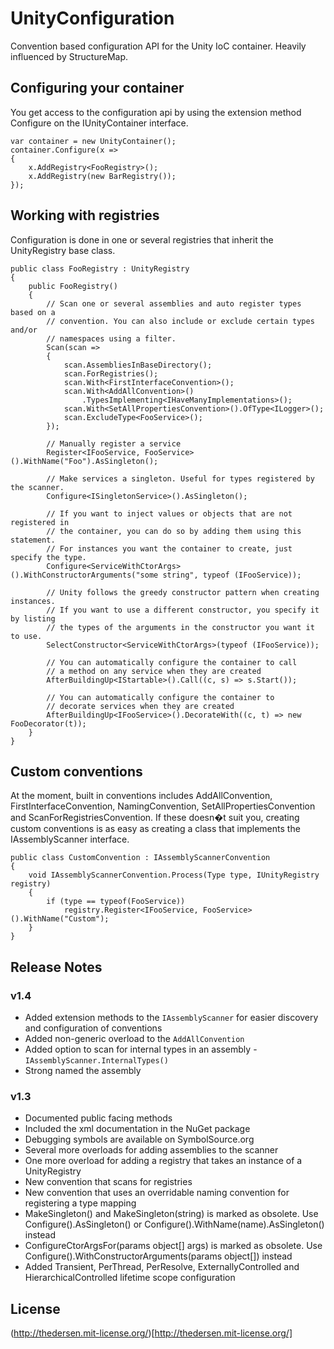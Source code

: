 UnityConfiguration
==================
Convention based configuration API for the Unity IoC container. Heavily influenced by StructureMap.

Configuring your container
--------------------------
You get access to the configuration api by using the extension method Configure on the IUnityContainer interface.

	var container = new UnityContainer();
	container.Configure(x =>
	{
		x.AddRegistry<FooRegistry>();
		x.AddRegistry(new BarRegistry());
	});

Working with registries
-----------------------
Configuration is done in one or several registries that inherit the UnityRegistry base class.

	public class FooRegistry : UnityRegistry
	{
		public FooRegistry()
		{
			// Scan one or several assemblies and auto register types based on a 
			// convention. You can also include or exclude certain types and/or 
			// namespaces using a filter.
			Scan(scan =>
			{
				scan.AssembliesInBaseDirectory();
				scan.ForRegistries();
				scan.With<FirstInterfaceConvention>();
				scan.With<AddAllConvention>()
					.TypesImplementing<IHaveManyImplementations>();
				scan.With<SetAllPropertiesConvention>().OfType<ILogger>();
				scan.ExcludeType<FooService>();
			});

			// Manually register a service
			Register<IFooService, FooService>().WithName("Foo").AsSingleton();

			// Make services a singleton. Useful for types registered by the scanner.
			Configure<ISingletonService>().AsSingleton();

			// If you want to inject values or objects that are not registered in
			// the container, you can do so by adding them using this statement.
			// For instances you want the container to create, just specify the type.
			Configure<ServiceWithCtorArgs>().WithConstructorArguments("some string", typeof (IFooService));

			// Unity follows the greedy constructor pattern when creating instances.
			// If you want to use a different constructor, you specify it by listing 
			// the types of the arguments in the constructor you want it to use.
			SelectConstructor<ServiceWithCtorArgs>(typeof (IFooService));

			// You can automatically configure the container to call
			// a method on any service when they are created
			AfterBuildingUp<IStartable>().Call((c, s) => s.Start());

			// You can automatically configure the container to 
			// decorate services when they are created
			AfterBuildingUp<IFooService>().DecorateWith((c, t) => new FooDecorator(t));
		}
	}
	
Custom conventions
------------------
At the moment, built in conventions includes AddAllConvention, FirstInterfaceConvention, NamingConvention, SetAllPropertiesConvention and ScanForRegistriesConvention. If these doesn�t suit you, creating custom conventions is as easy as creating a class that implements the IAssemblyScanner interface.

	public class CustomConvention : IAssemblyScannerConvention
	{
		void IAssemblyScannerConvention.Process(Type type, IUnityRegistry registry)
		{
			if (type == typeof(FooService))
				registry.Register<IFooService, FooService>().WithName("Custom");
		}
	}
	
Release Notes
-------------

### v1.4
* Added extension methods to the `IAssemblyScanner` for easier discovery and configuration of conventions
* Added non-generic overload to the `AddAllConvention`
* Added option to scan for internal types in an assembly - `IAssemblyScanner.InternalTypes()`
* Strong named the assembly

### v1.3
* Documented public facing methods
* Included the xml documentation in the NuGet package
* Debugging symbols are available on SymbolSource.org
* Several more overloads for adding assemblies to the scanner
* One more overload for adding a registry that takes an instance of a UnityRegistry
* New convention that scans for registries
* New convention that uses an overridable naming convention for registering a type mapping
* MakeSingleton() and MakeSingleton(string) is marked as obsolete. Use Configure().AsSingleton() or Configure().WithName(name).AsSingleton() instead
* ConfigureCtorArgsFor(params object[] args) is marked as obsolete. Use Configure().WithConstructorArguments(params object[]) instead
* Added Transient, PerThread, PerResolve, ExternallyControlled and HierarchicalControlled lifetime scope configuration

License
-------
(http://thedersen.mit-license.org/)[http://thedersen.mit-license.org/]